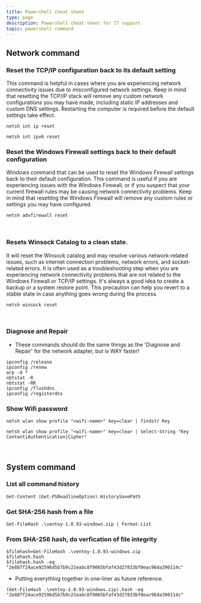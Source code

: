 ```yaml
---
title: Powershell cheat sheet
type: page
description: Powershell cheat sheet for IT support
topic: powershell command
---
```


## Network command

### Reset the TCP/IP configuration back to its default setting
This command is helpful in cases where you are experiencing network connectivity issues due to misconfigured network settings. Keep in mind that resetting the TCP/IP stack will remove any custom network configurations you may have made, including static IP addresses and custom DNS settings. Restarting the computer is required before the default settings take effect.
```
netsh int ip reset
```
```
netsh int ipv6 reset
```

### Reset the Windows Firewall settings back to their default configuration​
Windows command that can be used to reset the Windows Firewall settings back to their default configuration. This command is useful if you are experiencing issues with the Windows Firewall, or if you suspect that your current firewall rules may be causing network connectivity problems. Keep in mind that resetting the Windows Firewall will remove any custom rules or settings you may have configured.
```
netsh advfirewall reset
```
​
### Resets Winsock Catalog to a clean state. 
It will reset the Winsock catalog and may resolve various network-related issues, such as internet connection problems, network errors, and socket-related errors. It is often used as a troubleshooting step when you are experiencing network connectivity problems that are not related to the Windows Firewall or TCP/IP settings. It's always a good idea to create a backup or a system restore point. This precaution can help you revert to a stable state in case anything goes wrong during the process.
```
netsh winsock reset
```
​
### Diagnose and Repair
- These commands should do the same things as the 'Diagnose and Repair' for the network adapter, but is WAY faster!
```
ipconfig /release
ipconfig /renew
arp -d *
nbtstat -R
nbtstat -RR
ipconfig /flushdns
ipconfig /registerdns
```

### Show Wifi password
```
netsh wlan show profile "<wifi-name>" key=clear | findstr Key
```
```
netsh wlan show profile "<wifi-name>" key=clear | Select-String "Key Content|Authentication|Cipher"
```
​
## System command

### List all command history
```
Get-Content (Get-PSReadlineOption).HistorySavePath
```

### Get SHA-256 hash from a file
```
Get-FileHash .\ventoy-1.0.93-windows.zip | Format-List
```

### From SHA-256 hash, do verfication of file integrity
```
$filehash=Get-FileHash .\ventoy-1.0.93-windows.zip
$filehash.hash
$filehash.hash -eq "2e887f24ace92596d5b7b9c21eabc8f9065bfaf43d27833bf0eac96da390114c"
```
- Putting everything together in one-liner as future reference.
```
(Get-FileHash .\ventoy-1.0.93-windows.zip).hash -eq "2e887f24ace92596d5b7b9c21eabc8f9065bfaf43d27833bf0eac96da390114c"
```